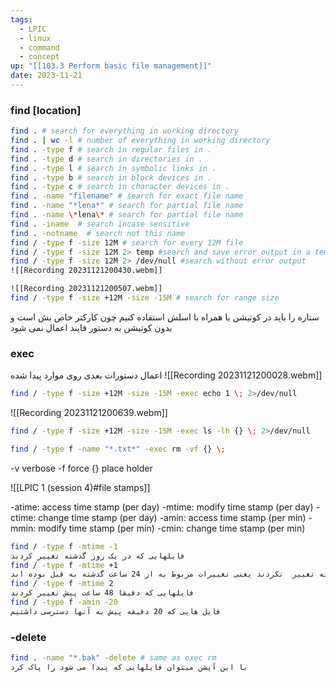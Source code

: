 ```yaml
---
tags:
  - LPIC
  - linux
  - command
  - concept
up: "[[103.3 Perform basic file management]]"
date: 2023-11-21
---
```

### find [location]
```bash
find . # search for everything in working directory
find . | wc -l # number of everything in working directory
find . -type f # search in regular files in .
find . -type d # search in directories in .
find . -type l # search in symbolic links in .
find . -type b # search in block devices in .
find . -type c # search in character devices in .
find . -name "filename" # search for exact file name
find . -name "*lena*" # search for partial file name
find . -name \*lena\* # search for partial file name
find . -iname  # search incase sensitive
find . -notname  # search not this name
find / -type f -size 12M # search for every 12M file
find / -type f -size 12M 2> temp #search and save error output in a temp file
find / -type f -size 12M 2> /dev/null #search without error output
![[Recording 20231121200430.webm]]

![[Recording 20231121200507.webm]]
find / -type f -size +12M -size -15M # search for range size

```
ستاره را باید در کوتیشن یا همراه با اسلش استفاده کنیم چون کارکتر خاص بش است و بدون کوتیشن به دستور فایند اعمال نمی شود

### exec
اعمال دستورات بعدی روی موارد پیدا شده
![[Recording 20231121200028.webm]]
```bash
find / -type f -size +12M -size -15M -exec echo 1 \; 2>/dev/null
``` 

![[Recording 20231121200639.webm]]
```bash
find / -type f -size +12M -size -15M -exec ls -lh {} \; 2>/dev/null

find / -type f -name "*.txt*" -exec rm -vf {} \;
```
-v verbose
-f force 
{} place holder

![[LPIC 1 (session 4)#file stamps]]

-atime: access time stamp (per day)
-mtime: modify time stamp (per day)
-ctime: change time stamp (per day)
-amin: access time stamp (per min)
-mmin: modify time stamp (per min)
-cmin: change time stamp (per min)
```bash
find / -type f -mtime -1
فایلهایی که در یک روز گذشته تغییر کردند
find / -type f -mtime +1
فایلهایی که در یک روز گذشته تغییر  نکردند یعنی تغییرات مربوط به از 24 ساعت گذشته به قبل بوده اند
find / -type f -mtime 2 
فایلهایی که دقیقا 48 ساعت پیش تغییر کردند
find / -type f -amin -20
فایل هایی که 20 دقیقه پیش به آنها دسترسی داشتیم
```

### -delete
```bash
find . -name "*.bak" -delete # same as exec rm
با این آپشن میتوان فایلهایی که پیدا می شود را پاک کرد
```
